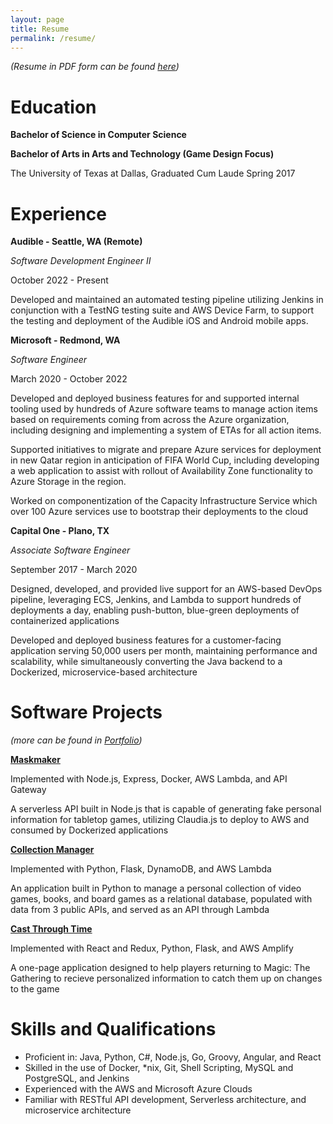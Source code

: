 ```yaml
---
layout: page
title: Resume
permalink: /resume/
---
```


*(Resume in PDF form can be found [here](https://michaelburdick.com/files/resume.pdf))*

# Education
**Bachelor of Science in Computer Science**

**Bachelor of Arts in Arts and Technology (Game Design Focus)**

The University of Texas at Dallas, Graduated Cum Laude Spring 2017

# Experience

**Audible - Seattle, WA (Remote)**

*Software Development Engineer II*

October 2022 - Present

Developed and maintained an automated testing pipeline utilizing Jenkins in conjunction with a TestNG testing suite and AWS Device Farm, to support the testing and deployment of the Audible iOS and Android mobile apps.

**Microsoft - Redmond, WA**

*Software Engineer*

March 2020 - October 2022

Developed and deployed business features for and supported internal tooling used by hundreds of Azure software teams to manage action items based on requirements coming from across the Azure organization, including designing and implementing a system of ETAs for all action items.

Supported initiatives to migrate and prepare Azure services for deployment in new Qatar region in anticipation of FIFA World Cup, including developing a web application to assist with rollout of Availability Zone functionality to Azure Storage in the region.

Worked on componentization of the Capacity Infrastructure Service which over 100 Azure services use to bootstrap their deployments to the cloud

**Capital One - Plano, TX**

*Associate Software Engineer*

September 2017 - March 2020

Designed, developed, and provided live support for an AWS-based DevOps pipeline, leveraging ECS, Jenkins, and Lambda to support hundreds of deployments a day, enabling push-button, blue-green deployments of containerized applications 

Developed and deployed business features for a customer-facing application serving 50,000 users per month, maintaining performance and scalability, while simultaneously converting the Java backend to a Dockerized, microservice-based architecture

# Software Projects

*(more can be found in [Portfolio](https://michaelburdick.com/portfolio))*

**[Maskmaker](https://github.com/Asylumrunner/Maskmaker)**

Implemented with Node.js, Express, Docker, AWS Lambda, and API Gateway

A serverless API built in Node.js that is capable of generating fake personal information for tabletop games, utilizing Claudia.js to deploy to AWS and consumed by Dockerized applications

**[Collection Manager](https://github.com/Asylumrunner/CollectionDatabase)**

Implemented with Python, Flask, DynamoDB, and AWS Lambda

An application built in Python to manage a personal collection of video games, books, and board games as a relational database, populated with data from 3 public APIs, and served as an API through Lambda

**[Cast Through Time](https://github.com/Asylumrunner/CastThroughTime)**

Implemented with React and Redux, Python, Flask, and AWS Amplify

A one-page application designed to help players returning to Magic: The Gathering to recieve personalized information to catch them up on changes to the game

# Skills and Qualifications
- Proficient in: Java, Python, C#, Node.js, Go, Groovy, Angular, and React
- Skilled in the use of Docker, *nix, Git, Shell Scripting, MySQL and PostgreSQL, and Jenkins
- Experienced with the AWS and Microsoft Azure Clouds
- Familiar with RESTful API development, Serverless architecture, and microservice architecture 


